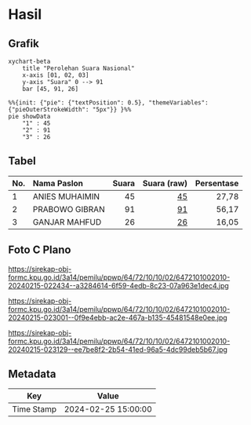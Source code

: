# Hasil

## Grafik

```mermaid
xychart-beta
    title "Perolehan Suara Nasional"
    x-axis [01, 02, 03]
    y-axis "Suara" 0 --> 91
    bar [45, 91, 26]
```

```mermaid
%%{init: {"pie": {"textPosition": 0.5}, "themeVariables": {"pieOuterStrokeWidth": "5px"}} }%%
pie showData
    "1" : 45
    "2" : 91
    "3" : 26
```

## Tabel

| No. | Nama Paslon    | Suara | Suara (raw) | Persentase |
|:--- |:-------------- | -----:| -----------:| ----------:|
| 1   | ANIES MUHAIMIN | 45    | [45][p-1]   | 27,78      |
| 2   | PRABOWO GIBRAN | 91    | [91][p-2]   | 56,17      |
| 3   | GANJAR MAHFUD  | 26    | [26][p-3]   | 16,05      |


[p-1]: https://github.com/gigit-pemilu/pemilu-2024/blob/main/pilpres/hitung-suara/sub/64-kalimantan-timur/sub/72-kota-samarinda/sub/10-loa-janan-ilir/sub/1002-tani-aman/sub/010-tps/sub/paslon-1.txt
[p-2]: https://github.com/gigit-pemilu/pemilu-2024/blob/main/pilpres/hitung-suara/sub/64-kalimantan-timur/sub/72-kota-samarinda/sub/10-loa-janan-ilir/sub/1002-tani-aman/sub/010-tps/sub/paslon-2.txt
[p-3]: https://github.com/gigit-pemilu/pemilu-2024/blob/main/pilpres/hitung-suara/sub/64-kalimantan-timur/sub/72-kota-samarinda/sub/10-loa-janan-ilir/sub/1002-tani-aman/sub/010-tps/sub/paslon-3.txt

## Foto C Plano

https://sirekap-obj-formc.kpu.go.id/3a14/pemilu/ppwp/64/72/10/10/02/6472101002010-20240215-022434--a3284614-6f59-4edb-8c23-07a963e1dec4.jpg

https://sirekap-obj-formc.kpu.go.id/3a14/pemilu/ppwp/64/72/10/10/02/6472101002010-20240215-023001--0f9e4ebb-ac2e-467a-b135-45481548e0ee.jpg

https://sirekap-obj-formc.kpu.go.id/3a14/pemilu/ppwp/64/72/10/10/02/6472101002010-20240215-023129--ee7be8f2-2b54-41ed-96a5-4dc99deb5b67.jpg


## Metadata

| Key        | Value               |
| ---------- | ------------------- |
| Time Stamp | 2024-02-25 15:00:00 |



